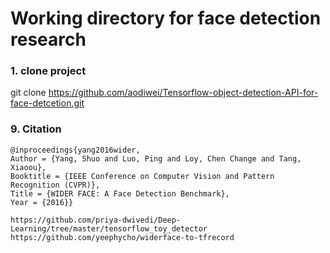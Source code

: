 # Working directory for face detection research
### 1. clone project
git clone https://github.com/aodiwei/Tensorflow-object-detection-API-for-face-detcetion.git


### 9. Citation

	@inproceedings{yang2016wider,
	Author = {Yang, Shuo and Luo, Ping and Loy, Chen Change and Tang, Xiaoou},
	Booktitle = {IEEE Conference on Computer Vision and Pattern Recognition (CVPR)},
	Title = {WIDER FACE: A Face Detection Benchmark},
	Year = {2016}}
	
	https://github.com/priya-dwivedi/Deep-Learning/tree/master/tensorflow_toy_detector
	https://github.com/yeephycho/widerface-to-tfrecord
